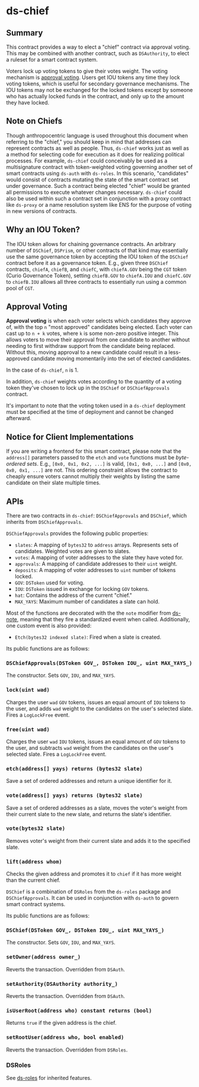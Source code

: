 # ds-chief


## Summary

This contract provides a way to elect a "chief" contract via approval voting.
This may be combined with another contract, such as `DSAuthority`, to elect a
ruleset for a smart contract system.

Voters lock up voting tokens to give their votes weight. The voting mechanism is
[approval voting](https://en.wikipedia.org/wiki/Approval_voting). Users get IOU
tokens any time they lock voting tokens, which is useful for secondary governance mechanisms.
The IOU tokens may not be exchanged for the locked tokens except by someone who
has actually locked funds in the contract, and only up to the amount they have locked.

## Note on Chiefs

Though anthropocentric language is used throughout this document when referring
to the "chief," you should keep in mind that addresses can represent contracts
as well as people. Thus, `ds-chief` works just as well as a method for selecting
code for execution as it does for realizing political processes. For example,
`ds-chief` could conceivably be used as a multisignature contract with
token-weighted voting governing another set of smart contracts using `ds-auth`
with `ds-roles`. In this scenario, "candidates" would consist of contracts
mutating the state of the smart contract set under governance. Such a contract
being elected "chief" would be granted all permissions to execute whatever
changes necessary. `ds-chief` could also be used within such a contract
set in conjunction with a proxy contract like `ds-proxy` or a name resolution
system like ENS for the purpose of voting in new versions of contracts.


## Why an IOU Token?

The IOU token allows for chaining governance contracts. An arbitrary number of
`DSChief`, `DSPrism`, or other contracts of that kind may essentially use the
same governance token by accepting the IOU token of the `DSChief` contract
before it as a governance token. E.g., given three `DSChief` contracts,
`chiefA`, `chiefB`, and `chiefC`, with `chiefA.GOV` being the `CGT` token (Curio Governance Token),
setting `chiefB.GOV` to `chiefA.IOU` and `chiefC.GOV` to `chiefB.IOU` allows all
three contracts to essentially run using a common pool of `CGT`.


## Approval Voting

**Approval voting** is when each voter selects which candidates they approve of,
with the top `n` "most approved" candidates being elected. Each voter can cast
up to `n + k` votes, where `k` is some non-zero positive integer. This allows
voters to move their approval from one candidate to another without needing to
first withdraw support from the candidate being replaced. Without this, moving
approval to a new candidate could result in a less-approved candidate moving
momentarily into the set of elected candidates.

In the case of `ds-chief`, `n` is 1.

In addition, `ds-chief` weights votes according to the quantity of a voting
token they've chosen to lock up in the `DSChief` or `DSChiefApprovals` contract.

It's important to note that the voting token used in a `ds-chief` deployment
must be specified at the time of deployment and cannot be changed afterward.



## Notice for Client Implementations

If you are writing a frontend for this smart contract, please note that the
`address[]` parameters passed to the `etch` and `vote` functions must be
_byte-ordered sets_. E.g., `[0x0, 0x1, 0x2, ...]` is valid, `[0x1, 0x0, ...]`
and `[0x0, 0x0, 0x1, ...]` are not. This ordering constraint allows the contract
to cheaply ensure voters cannot multiply their weights by listing the same
candidate on their slate multiple times.


## APIs

There are two contracts in `ds-chief`: `DSChiefApprovals` and `DSChief`, which
inherits from `DSChiefApprovals`.

`DSChiefApprovals` provides the following public properties:

- `slates`: A mapping of `bytes32` to `address` arrays. Represents sets of
  candidates. Weighted votes are given to slates.
- `votes`: A mapping of voter addresses to the slate they have voted for.
- `approvals`: A mapping of candidate addresses to their `uint` weight.
- `deposits`: A mapping of voter addresses to `uint` number of tokens locked.
- `GOV`: `DSToken` used for voting.
- `IOU`: `DSToken` issued in exchange for locking `GOV` tokens.
- `hat`: Contains the address of the current "chief."
- `MAX_YAYS`: Maximum number of candidates a slate can hold.

Most of the functions are decorated with the the `note` modifier from [ds-note](https://dapp.tools/dappsys/ds-note.html), meaning that they fire a standardized event when called. Additionally, one custom event is also provided:

- `Etch(bytes32 indexed slate)`: Fired when a slate is created.

Its public functions are as follows:

### `DSChiefApprovals(DSToken GOV_, DSToken IOU_, uint MAX_YAYS_)`

The constructor.  Sets `GOV`, `IOU`, and `MAX_YAYS`.


### `lock(uint wad)`

Charges the user `wad` `GOV` tokens, issues an equal amount of `IOU` tokens to
the user, and adds `wad` weight to the candidates on the user's selected slate.
Fires a `LogLockFree` event.


### `free(uint wad)`

Charges the user `wad` `IOU` tokens, issues an equal amount of `GOV` tokens to
the user, and subtracts `wad` weight from the candidates on the user's selected
slate. Fires a `LogLockFree` event.


### `etch(address[] yays) returns (bytes32 slate)`

Save a set of ordered addresses and return a unique identifier for it.


### `vote(address[] yays) returns (bytes32 slate)`

Save a set of ordered addresses as a slate, moves the voter's weight from their
current slate to the new slate, and returns the slate's identifier.


### `vote(bytes32 slate)`

Removes voter's weight from their current slate and adds it to the specified
slate.


### `lift(address whom)`

Checks the given address and promotes it to `chief` if it has more weight than
the current chief.


`DSChief` is a combination of `DSRoles` from the `ds-roles` package and
`DSChiefApprovals`. It can be used in conjunction with `ds-auth` to govern smart
contract systems.

Its public functions are as follows:


### `DSChief(DSToken GOV_, DSToken IOU_, uint MAX_YAYS_)`

The constructor.  Sets `GOV`, `IOU`, and `MAX_YAYS`.

### `setOwner(address owner_)`

Reverts the transaction. Overridden from `DSAuth`.

### `setAuthority(DSAuthority authority_)`

Reverts the transaction. Overridden from `DSAuth`.


### `isUserRoot(address who) constant returns (bool)`

Returns `true` if the given address is the chief.


### `setRootUser(address who, bool enabled)`

Reverts the transaction. Overridden from `DSRoles`.

### DSRoles

See [ds-roles](https://dapp.tools/dappsys/ds-roles.html) for inherited features.
